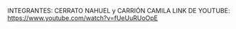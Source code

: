 INTEGRANTES: CERRATO NAHUEL y CARRIÓN CAMILA
LINK DE YOUTUBE:  https://www.youtube.com/watch?v=fUeUuRUoOpE
